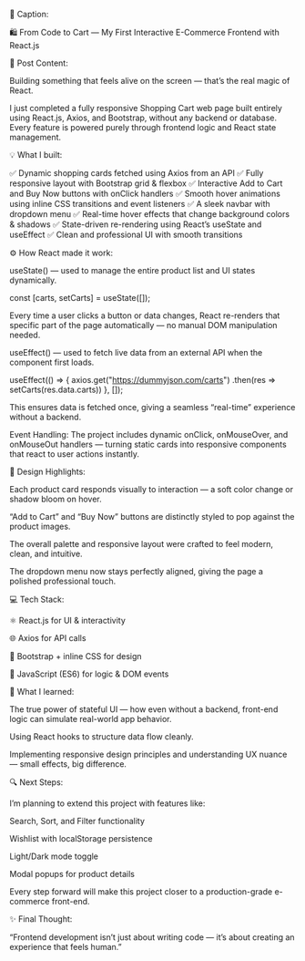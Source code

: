 🔹 Caption:

🛍️ From Code to Cart — My First Interactive E-Commerce Frontend with React.js

🧠 Post Content:

Building something that feels alive on the screen — that’s the real magic of React.

I just completed a fully responsive Shopping Cart web page built entirely using React.js, Axios, and Bootstrap, without any backend or database. Every feature is powered purely through frontend logic and React state management.

💡 What I built:

✅ Dynamic shopping cards fetched using Axios from an API
✅ Fully responsive layout with Bootstrap grid & flexbox
✅ Interactive Add to Cart and Buy Now buttons with onClick handlers
✅ Smooth hover animations using inline CSS transitions and event listeners
✅ A sleek navbar with dropdown menu
✅ Real-time hover effects that change background colors & shadows
✅ State-driven re-rendering using React’s useState and useEffect
✅ Clean and professional UI with smooth transitions

⚙️ How React made it work:

useState() — used to manage the entire product list and UI states dynamically.

const [carts, setCarts] = useState([]);


Every time a user clicks a button or data changes, React re-renders that specific part of the page automatically — no manual DOM manipulation needed.

useEffect() — used to fetch live data from an external API when the component first loads.

useEffect(() => {
  axios.get("https://dummyjson.com/carts")
    .then(res => setCarts(res.data.carts))
}, []);


This ensures data is fetched once, giving a seamless “real-time” experience without a backend.

Event Handling:
The project includes dynamic onClick, onMouseOver, and onMouseOut handlers — turning static cards into responsive components that react to user actions instantly.

🎨 Design Highlights:

Each product card responds visually to interaction — a soft color change or shadow bloom on hover.

“Add to Cart” and “Buy Now” buttons are distinctly styled to pop against the product images.

The overall palette and responsive layout were crafted to feel modern, clean, and intuitive.

The dropdown menu now stays perfectly aligned, giving the page a polished professional touch.

💻 Tech Stack:

⚛️ React.js for UI & interactivity

🌐 Axios for API calls

🎨 Bootstrap + inline CSS for design

🧩 JavaScript (ES6) for logic & DOM events

🌱 What I learned:

The true power of stateful UI — how even without a backend, front-end logic can simulate real-world app behavior.

Using React hooks to structure data flow cleanly.

Implementing responsive design principles and understanding UX nuance — small effects, big difference.

🔍 Next Steps:

I’m planning to extend this project with features like:

Search, Sort, and Filter functionality

Wishlist with localStorage persistence

Light/Dark mode toggle

Modal popups for product details

Every step forward will make this project closer to a production-grade e-commerce front-end.

✨ Final Thought:

“Frontend development isn’t just about writing code — it’s about creating an experience that feels human.”
